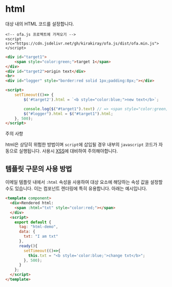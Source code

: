 # html

대상 내의 HTML 코드를 설정합니다.

<html-viewer>

```
<!-- ofa.js 프로젝트에 가져오기 -->
<script src="https://cdn.jsdelivr.net/gh/kirakiray/ofa.js/dist/ofa.min.js"></script>
```

```html
<div id="target1">
    <span style="color:green;">target 1</span>
</div>
<div id="target2">origin text</div>
<br>
<div id="logger" style="border:red solid 1px;padding:8px;"></div>

<script>
    setTimeout(()=> {
        $('#target2').html = `<b style="color:blue;">new text</b>`;

        console.log($("#target1").text) // => <span style="color:green;">target 1</span>;
        $("#logger").html = $("#target1").html;
    }, 500);
</script>
```

</html-viewer>

주의 사항

html은 상당히 위험한 방법이며 `script`에 삽입될 경우 내부의 `javascript` 코드가 자동으로 실행됩니다. 사용시 [XSS](https://developer.mozilla.org/en-US/docs/Glossary/Cross-site_scripting)에 대비하여 주의해야합니다.

## 템플릿 구문의 사용 방법

이메일 템플릿 내에서 `:html` 속성을 사용하여 대상 요소에 해당하는 속성 값을 설정할 수도 있습니다. 이는 컴포넌트 렌더링에 특히 유용합니다. 아래는 예시입니다.

<comp-viewer comp-name="html-demo">

```html
<template component>
  <div>Rendered html: 
    <span :html="txt" style="color:red;"></span>
  </div>
  <script>
    export default {
      tag: "html-demo",
      data: {
        txt: "I am txt"
      },
      ready(){
        setTimeout(()=>{
          this.txt = "<b style='color:blue;'>change txt</b>";
        }, 500);
      }
    };
  </script>
</template>
```

</comp-viewer>
